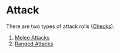 # Attack

There are two types of attack rolls ([Checks](../Core%20Procedures/Check.md)).

1. [Melee Attacks](Melee%20Attack.md)
2. [Ranged Attacks](Ranged%20Attack.md)
